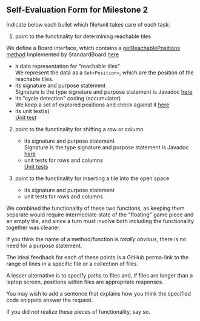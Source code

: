 ## Self-Evaluation Form for Milestone 2

Indicate below each bullet which file/unit takes care of each task:

1. point to the functinality for determining reachable tiles 

We define a Board interface, which contains a [getReachablePositions method](https://github.khoury.northeastern.edu/CS4500-F22/recursive-koodotk/blob/4ebbb02e922693dd6b69cbe95485d6e61796581c/Maze/Common/labyrinth/src/main/java/game/board/Board.java#L11)
Implemented by StandardBoard [here](https://github.khoury.northeastern.edu/CS4500-F22/recursive-koodotk/blob/4ebbb02e922693dd6b69cbe95485d6e61796581c/Maze/Common/labyrinth/src/main/java/game/board/StandardBoard.java#L36)

   - a data representation for "reachable tiles" \
We represent the data as a `Set<Position>`, which are the position of the reachable tiles.
   - its signature and purpose statement \
Signature is the type signature and purpose statement is Javadoc [here](https://github.khoury.northeastern.edu/CS4500-F22/recursive-koodotk/blob/4ebbb02e922693dd6b69cbe95485d6e61796581c/Maze/Common/labyrinth/src/main/java/game/board/StandardBoard.java#L33-L36)
   - its "cycle detection" coding (accumulator) \
We keep a set of explored positions and check against it [here](https://github.khoury.northeastern.edu/CS4500-F22/recursive-koodotk/blob/4ebbb02e922693dd6b69cbe95485d6e61796581c/Maze/Common/labyrinth/src/main/java/game/board/StandardBoard.java#L45-L50)
   - its unit test(s) \
[Unit test](https://github.khoury.northeastern.edu/CS4500-F22/recursive-koodotk/blob/4ebbb02e922693dd6b69cbe95485d6e61796581c/Maze/Common/labyrinth/src/test/java/game/board/StandardBoardTest.java#L60)

2. point to the functinality for shifting a row or column 

   - its signature and purpose statement \
     Signature is the type signature and purpose statement is Javadoc [here](https://github.khoury.northeastern.edu/CS4500-F22/recursive-koodotk/blob/4ebbb02e922693dd6b69cbe95485d6e61796581c/Maze/Common/labyrinth/src/main/java/game/board/StandardBoard.java#L69)
   - unit tests for rows and columns \
[Unit tests](https://github.khoury.northeastern.edu/CS4500-F22/recursive-koodotk/blob/4ebbb02e922693dd6b69cbe95485d6e61796581c/Maze/Common/labyrinth/src/test/java/game/board/StandardBoardTest.java#L87-L181)

3. point to the functinality for inserting a tile into the open space

   - its signature and purpose statement
   - unit tests for rows and columns

We combined the functionality of these two functions, as keeping them separate would require intermediate state of the
"floating" game piece and an empty tile, and since a turn must involve both including the functionality together was
cleaner.

If you think the name of a method/function is _totally obvious_,
there is no need for a purpose statement. 

The ideal feedback for each of these points is a GitHub
perma-link to the range of lines in a specific file or a collection of
files.

A lesser alternative is to specify paths to files and, if files are
longer than a laptop screen, positions within files are appropriate
responses.

You may wish to add a sentence that explains how you think the
specified code snippets answer the request.

If you did *not* realize these pieces of functionality, say so.

